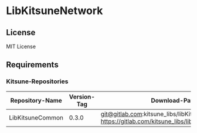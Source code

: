 # LibKitsuneNetwork

## License

MIT License

## Requirements

### Kitsune-Repositories

Repository-Name | Version-Tag | Download-Path
--- | --- | ---
LibKitsuneCommon | 0.3.0 |  git@gitlab.com:kitsune_libs/libKitsuneCommon.git <br> https://gitlab.com/kitsune_libs/libKitsuneCommon.git


